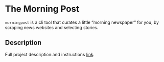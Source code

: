 # The Morning Post

`morningpost` is a cli tool that curates a little “morning newspaper” for you, by scraping news websites and selecting stories.

## Description

Full project description and instructions [link](./INSTRUCTIONS.md).
